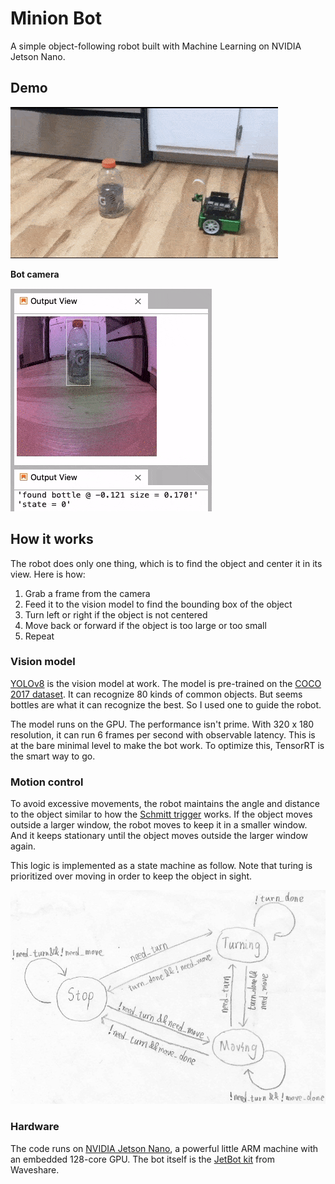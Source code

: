# Minion Bot

A simple object-following robot built with Machine Learning on NVIDIA Jetson Nano.

## Demo

![Demo](images/demo.gif)

**Bot camera**

![Bot View](images/bot_view.gif)

## How it works

The robot does only one thing, which is to find the object and center it in its view. Here is how:

1. Grab a frame from the camera
1. Feed it to the vision model to find the bounding box of the object
1. Turn left or right if the object is not centered
1. Move back or forward if the object is too large or too small
1. Repeat

### Vision model

[YOLOv8](https://github.com/ultralytics/ultralytics) is the vision model at work. The model is pre-trained on the [COCO 2017 dataset](https://cocodataset.org). It can recognize 80 kinds of common objects. But seems bottles are what it can recognize the best. So I used one to guide the robot.

The model runs on the GPU. The performance isn't prime. With 320 x 180 resolution, it can run 6 frames per second with observable latency. This is at the bare minimal level to make the bot work. To optimize this, TensorRT is the smart way to go.

### Motion control

To avoid excessive movements, the robot maintains the angle and distance to the object similar to how the [Schmitt trigger](https://en.wikipedia.org/wiki/Schmitt_trigger) works. If the object moves outside a larger window, the robot moves to keep it in a smaller window. And it keeps stationary until the object moves outside the larger window again.

This logic is implemented as a state machine as follow. Note that turing is prioritized over moving in order to keep the object in sight.

![Motion control state machine](images/state_machine.jpg)

### Hardware

The code runs on [NVIDIA Jetson Nano](https://developer.nvidia.com/embedded/jetson-nano-developer-kit), a powerful little ARM machine with an embedded 128-core GPU. The bot itself is the [JetBot kit](https://www.waveshare.com/product/ai/robots/mobile-robots/jetbot-ai-kit-acce.htm) from Waveshare.
